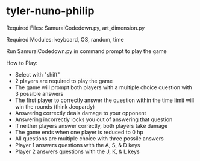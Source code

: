 # tyler-nuno-philip

Required Files: SamuraiCodedown.py, art_dimension.py

Required Modules: keyboard, OS, random, time

Run SamuraiCodedown.py in command prompt to play the game

How to Play:
  - Select with "shift"
  - 2 players are required to play the game
  - The game will prompt both players with a multiple choice question with 3 possible answers
  - The first player to correctly answer the question within the time limit will win the rounds (think Jeopardy)
  - Answering correctly deals damage to your opponent
  - Answering incorrectly locks you out of answering that question
  - If neither players answer correctly, both players take damage
  - The game ends when one player is reduced to 0 hp
  - All questions are multiple choice with three possile answers
  - Player 1 answers questions with the A, S, & D keys
  - Player 2 answers questions with the J, K, & L keys
